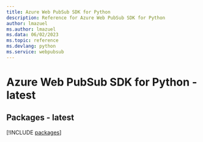 ```yaml
---
title: Azure Web PubSub SDK for Python
description: Reference for Azure Web PubSub SDK for Python
author: lmazuel
ms.author: lmazuel
ms.data: 06/02/2023
ms.topic: reference
ms.devlang: python
ms.service: webpubsub
---
```

# Azure Web PubSub SDK for Python - latest
## Packages - latest
[!INCLUDE [packages](web-pubsub-index.md)]
